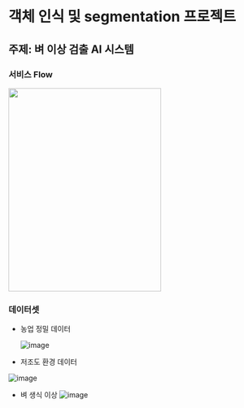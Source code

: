 
#  객체 인식 및 segmentation 프로젝트

## 주제: 벼 이상 검출 AI 시스템

### 서비스 Flow
<img src="https://github.com/user-attachments/assets/612bd50b-5eeb-4d1f-9996-f91e32aebd8e" height  =400px width =300 px>


### 데이터셋
  * 농업 정밀 데이터
 
    ![image](https://github.com/user-attachments/assets/7a1a8908-6dc8-48ef-b919-ce9b70c7d4df)

  * 저조도 환경 데이터
 
  ![image](https://github.com/user-attachments/assets/c884dc04-819d-4055-afd8-e369c5af0a29)

  * 벼 생식 이상
    ![image](https://github.com/user-attachments/assets/dd219014-c73a-41c0-a30c-7f50013730d0)


  
